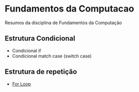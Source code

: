 # Fundamentos da Computacao
Resumos da disciplina de Fundamentos da Computação

## Estrutura Condicional
  - Condicional if
  - Condicional match case (switch case)

## Estrutura de repetição
  - [For Loop](https://github.com/matebeing/fundamentosdacomputacao/blob/main/for.ipynb)
